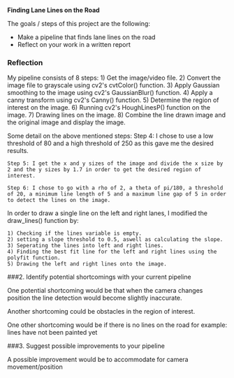 **Finding Lane Lines on the Road** 

The goals / steps of this project are the following:
* Make a pipeline that finds lane lines on the road
* Reflect on your work in a written report

### Reflection

My pipeline consists of 8 steps:
	1) Get the image/video file.
	2) Convert the image file to grayscale using cv2's cvtColor() function.
	3) Apply Gaussian smoothing to the image using cv2's GaussianBlur() function.
	4) Apply a canny transform using cv2's Canny() function.
	5) Determine the region of interest on the image.
	6) Running cv2's HoughLinesP() function on the image.
	7) Drawing lines on the image.
	8) Combine the line drawn image and the original image and display the image.

Some detail on the above mentioned steps:
	Step 4: I chose to use a low threshold of 80 and a high threshold of 250 as this gave me the desired results.

	Step 5: I get the x and y sizes of the image and divide the x size by 2 and the y sizes by 1.7 in order to get the desired region of interest.

	Step 6: I chose to go with a rho of 2, a theta of pi/180, a threshold of 20, a minimum line length of 5 and a maximum line gap of 5 in order to detect the lines on the image.


In order to draw a single line on the left and right lanes, I modified the draw_lines() function by:

	1) Checking if the lines variable is empty.
	2) setting a slope threshold to 0.5, aswell as calculating the slope.
	3) Seperating the lines into left and right lines.
	4) Finding the best fit line for the left and right lines using the polyfit function.
	5) Drawing the left and right lines onto the image.



###2. Identify potential shortcomings with your current pipeline

One potential shortcoming would be that when the camera changes position the line detection would become slightly inaccurate. 

Another shortcoming could be obstacles in the region of interest.

One other shortcoming would be if there is no lines on the road for example: lines have not been painted yet

###3. Suggest possible improvements to your pipeline

A possible improvement would be to accommodate for camera movement/position


